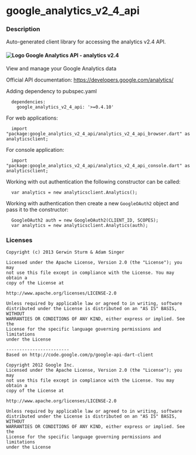 # google_analytics_v2_4_api

### Description

Auto-generated client library for accessing the analytics v2.4 API.

#### ![Logo](http://www.google.com/images/icons/product/analytics-16.png) Google Analytics API - analytics v2.4

View and manage your Google Analytics data

Official API documentation: https://developers.google.com/analytics/

Adding dependency to pubspec.yaml

```
  dependencies:
    google_analytics_v2_4_api: '>=0.4.10'
```

For web applications:

```
  import "package:google_analytics_v2_4_api/analytics_v2_4_api_browser.dart" as analyticsclient;
```

For console application:

```
  import "package:google_analytics_v2_4_api/analytics_v2_4_api_console.dart" as analyticsclient;
```

Working with out authentication the following constructor can be called:

```
  var analytics = new analyticsclient.Analytics();
```

Working with authentication then create a new `GoogleOAuth2` object and pass it to the constructor:


```
  GoogleOAuth2 auth = new GoogleOAuth2(CLIENT_ID, SCOPES);
  var analytics = new analyticsclient.Analytics(auth);
```

### Licenses

```
Copyright (c) 2013 Gerwin Sturm & Adam Singer

Licensed under the Apache License, Version 2.0 (the "License"); you may 
not use this file except in compliance with the License. You may obtain a 
copy of the License at

http://www.apache.org/licenses/LICENSE-2.0

Unless required by applicable law or agreed to in writing, software
distributed under the License is distributed on an "AS IS" BASIS, WITHOUT
WARRANTIES OR CONDITIONS OF ANY KIND, either express or implied. See the
License for the specific language governing permissions and limitations 
under the License

------------------------
Based on http://code.google.com/p/google-api-dart-client

Copyright 2012 Google Inc.
Licensed under the Apache License, Version 2.0 (the "License"); you may 
not use this file except in compliance with the License. You may obtain a
copy of the License at

http://www.apache.org/licenses/LICENSE-2.0

Unless required by applicable law or agreed to in writing, software
distributed under the License is distributed on an "AS IS" BASIS, WITHOUT
WARRANTIES OR CONDITIONS OF ANY KIND, either express or implied. See the
License for the specific language governing permissions and limitations 
under the License

```

